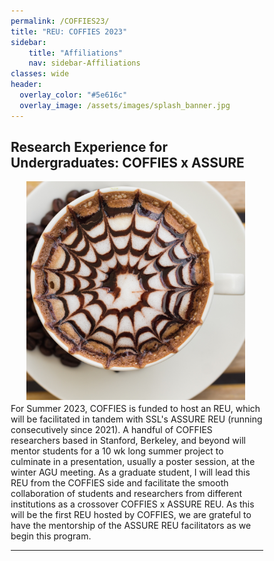 ```yaml
---
permalink: /COFFIES23/
title: "REU: COFFIES 2023"
sidebar:
    title: "Affiliations"
    nav: sidebar-Affiliations
classes: wide
header:
  overlay_color: "#5e616c"
  overlay_image: /assets/images/splash_banner.jpg
---
```




<html>
<head>
<meta name="viewport" content="width=device-width, initial-scale=1">
<style>
* {
  box-sizing: border-box;
}

</style>
</head>
<body>

<h2>Research Experience for Undergraduates: COFFIES x ASSURE</h2>

<style> 
  img {  
    width: 350px; 
    float: left; 
    margin-right: 25px;
    margin-left: 25px;
    margin-bottom: 5px;
  } 
</style> 
 
<img src="/assets/images/coffies_icon.jpg" alt = "logo" /> 
<div> 
 

<br>
For Summer 2023, COFFIES is funded to host an REU, which will be facilitated in tandem with SSL's ASSURE REU (running consecutively since 2021). A handful of COFFIES researchers based in Stanford, Berkeley, and beyond will mentor students for a 10 wk long summer project to culminate in a presentation, usually a poster session, at the winter AGU meeting. As a graduate student, I will lead this REU from the COFFIES side and facilitate the smooth collaboration of students and researchers from different institutions as a crossover COFFIES x ASSURE REU. As this will be the first REU hosted by COFFIES, we are grateful to have the mentorship of the ASSURE REU facilitators as we begin this program. 

</div> 

<hr width="100%"
    size="10"
    align="center">
</body>
</html>
